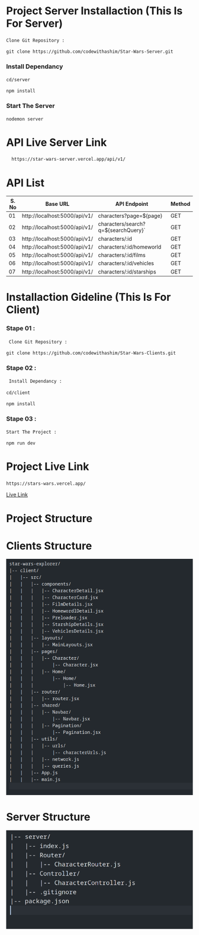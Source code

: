 # **Project Server Installaction (This Is For Server)**

`Clone Git Repository :`

```
git clone https://github.com/codewithashim/Star-Wars-Server.git
```

### Install Dependancy

`cd/server`

```
npm install
```

### Start The Server

```
nodemon server
```

# API Live Server Link

`  https://star-wars-server.vercel.app/api/v1/`

# API List

| S. No | Base URL                      | API Endpoint                        | Method |
| ----- | ----------------------------- | ----------------------------------- | ------ |
| 01    | http://localhost:5000/api/v1/ | characters?page=${page}             | GET    |
| 02    | http://localhost:5000/api/v1/ | characters/search?q=${searchQuery}` | GET    |
| 03    | http://localhost:5000/api/v1/ | characters/:id                      | GET    |
| 04    | http://localhost:5000/api/v1/ | characters/:id/homeworld            | GET    |
| 05    | http://localhost:5000/api/v1/ | characters/:id/films                | GET    |
| 06    | http://localhost:5000/api/v1/ | characters/:id/vehicles             | GET    |
| 07    | http://localhost:5000/api/v1/ | characters/:id/starships            | GET    |

# **Installaction Gideline (This Is For Client)**

### Stape 01 :

` Clone Git Repository :`

```
git clone https://github.com/codewithashim/Star-Wars-Clients.git
```

### Stape 02 :

` Install Dependancy :`

`cd/client`

```
npm install
```

### Stape 03 :

`Start The Project :`

```
npm run dev
```

# **Project Live Link**

`https://stars-wars.vercel.app/ `

[Live Link](https://stars-wars.vercel.app/ "https://stars-wars.vercel.app/")

# Project Structure

# Clients Structure

![1692663784159](image/README/1692663784159.png)

# Server Structure

![1692663822880](image/README/1692663822880.png)
